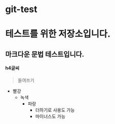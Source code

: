 # git-test
테스트를 위한 저장소입니다.
===============
마크다운 문법 테스트입니다.
-----------------
#### h4글씨
>들여쓰기

* 빨강
  * 녹색
    * 파랑
      + 더하기로 사용도 가능
       - 마이너스도 가능
